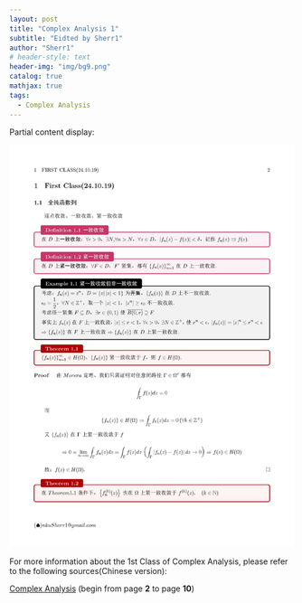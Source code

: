 ```yaml
---
layout: post
title: "Complex Analysis 1"
subtitle: "Eidted by Sherr1"
author: "Sherr1"
# header-style: text
header-img: "img/bg9.png"
catalog: true
mathjax: true
tags:
  - Complex Analysis
---
```


Partial content display:

![](/img/in-post/post-ca/02.jpg)

For more information about the 1st Class of Complex Analysis, please refer to the following sources(Chinese version):

[Complex Analysis](/files/Complex%20Analysis.pdf) (begin from page **2** to page **10**)

